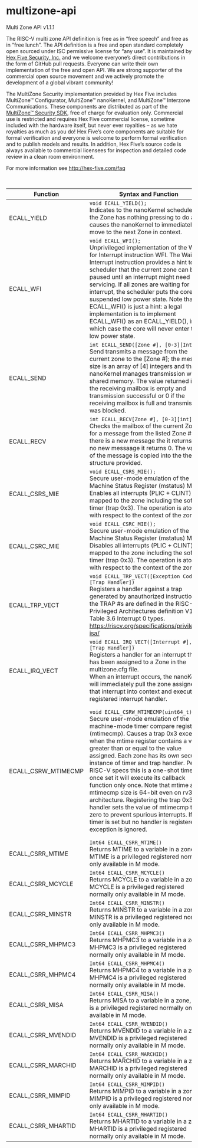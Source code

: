 # multizone-api

Multi Zone API v1.1.1

The RISC-V multi zone API definition is free as in “free speech” and free as in “free lunch”. The API definition is a free and open standard completely open sourced under ISC permissive license for “any use”. It is maintained by [Hex Five Security, Inc.](http://hex-five.com) and we welcome everyone’s direct contributions in the form of GitHub pull requests. Everyone can write their own implementation of the free and open API. We are strong supporter of the commercial open source movement and we actively promote the development of a global vibrant community! 

The MultiZone Security implementation provided by Hex Five includes MultiZone™ Configurator, MultiZone™ nanoKernel, and MultiZone™ Interzone Communications. These components are distributed as part of the [MultiZone™ Security SDK](https://github.com/hex-five/multizone-sdk), free of charge for evaluation only. Commercial use is restricted and requires Hex Five commercial license, sometime included with the hardware itself, but never ever royalties – as we hate royalties as much as you do! Hex Five’s core components are suitable for formal verification and everyone is welcome to perform formal verification and to publish models and results. In addition, Hex Five’s source code is always available to commercial licensees for inspection and detailed code review in a clean room environment.

For more information see http://hex-five.com/faq

<br>

|Function |	Syntax and Function |	Example |
|---------|---------------------|---------|
|ECALL_YIELD|`void ECALL_YIELD();`<br> Indicates to the nanoKernel scheduler that the Zone has nothing pressing to do and causes the nanoKernel to immediately move to the next Zone in context.| `ECALL_YIELD();`<br>In the case of a three zone implementation with a tick time of 10ms, the maximum time to come back to context is 20ms, faster if the other zones Yield as well.|
|ECALL_WFI|`void ECALL_WFI();`<br> Unprivileged implementation of the Wait for Interrupt instruction WFI. The Wait for Interrupt instruction provides a hint to scheduler that the current zone can be paused until an interrupt might need servicing. If all zones are waiting for interrupt, the scheduler puts the core in a suspended low power state. Note that ECALL_WFI() is just a hint: a legal implementation is to implement ECALL_WFI() as an ECALL_YIELD(), in which case the core will never enter the low power state.| `int main (void){`<br>`... setup interrupt handlers`<br>`... while(1) {`<br>`...... do something`<br>`...... ECALL_WFI();`<br>`... }`<br>`}`<br><br> Typical implementation of the main loop of an event-driven zone.|
|ECALL_SEND|`int ECALL_SEND([Zone #], [0-3][Int]);`<br> Send transmits a message from the current zone to the [Zone #]; the message size is an array of [4] integers and the nanoKernel manages transmission with no shared memory.  The value returned is 1 if the receiving mailbox is empty and transmission successful or 0 if the receiving mailbox is full and transmission was blocked.|`int state = ECALL_SEND(1, {201, 0, 0 ,0});`<br>Sends an array to Zone 1 of {201, 0, 0, 0}; state = 1 if successful transmission.|
|ECALL_RECV|`int ECALL_RECV[Zone #], [0-3][int]);`<br>Checks the mailbox of the current Zone for a message from the listed Zone #, if there is a new message the it returns 1, if no new messaage it returns 0.  The value of the message is copied into the the array structure provided.|	`int msg[4]={0,0,0,0};`<br>`int state = ECALL_RECV(1, msg);`<br>If a newmessage exists in the mailbox from zone 1, state = 1 and it copies it to msg, otherwise state = 0.|
|ECALL_CSRS_MIE|`void ECALL_CSRS_MIE();`<br>Secure user-mode emulation of the Machine Status Register (mstatus) MIE bit. Enables all interrupts (PLIC + CLINT) mapped to the zone including the soft timer (trap 0x3). The operation is atomic with respect to the context of the zone.| `ECALL_CSRS_MIE();`|
|ECALL_CSRC_MIE|`void ECALL_CSRC_MIE();`<br>Secure user-mode emulation of the Machine Status Register (mstatus) MIE bit. Disables all interrupts (PLIC + CLINT) mapped to the zone including the soft timer (trap 0x3). The operation is atomic with respect to the context of the zone.| `ECALL_CSRC_MIE();`|
|ECALL_TRP_VECT	|`void ECALL_TRP_VECT([Exception Code], [Trap Handler])`<br>Registers a handler against a trap generated by anauthorized instructions; the TRAP #s are defined in the RISC-V Privileged Architectures definition V1.1, Table 3.6 Interrupt 0 types. https://riscv.org/specifications/privileged-isa/ |`ECALL_TRP_VECT(0x0, trap_0x0_handler);`<br>Where trap_0x0_handler is registered at the User level of privilege with:<br>`Void trap_0x0_handler(void)__attribute__((interrupt("user")));`<br>`void trap_0x0_handler(void){`<br>`     // Your handler code here`<br>`}`|
|ECALL_IRQ_VECT	|`void ECALL_IRQ_VECT([Interrupt #], [Trap Handler])`<br>Registers a handler for an interrupt that has been assigned to a Zone in the multizone.cfg file. <br> When an interrupt occurs, the nanoKernel will immediately pull the zone assigned to that interrupt into context and execute the registered interrupt handler.	|`ECALL_IRQ_VECT(11, button_0_handler);`<br>Where button_0_handler is a registered at the user level of privilege with:<br>`void button_1_handler(void)__attribute__((interrupt("user")));`<br>`void button_1_handler(void){`<br>`  // interrupt handler here`<br>`}`|
|ECALL_CSRW_MTIMECMP	|`void ECALL_CSRW_MTIMECMP(uint64_t)`<br>Secure user-mode emulation of the machine-mode timer compare register (mtimecmp). Causes a trap 0x3 exception when the mtime register contains a value greater than or equal to the value assigned. Each zone has its own secure instance of timer and trap handler. Per RISC-V specs this is a one-shot timer: once set it will execute its callback function only once. Note that mtime and mtimecmp size is 64-bit even on rv32 architecture. Registering the trap 0x3 handler sets the value of mtimecmp to zero to prevent spurious interrupts. If the timer is set but no handler is registered the exception is ignored.	| `#include <libhexfive.h>` <br> `...` <br> <br> `void trap_0x3_handler(void)__attribute__((interrupt("user")));` <br> `void trap_0x3_handler(void){` <br>   `// do something `<br>`	// restart the timer` <br>`	uint64_t T = 10; // ms `<br>`	uint64_t T0 = ECALL_CSRR_MTIME();` <br>	`uint64_t T1 = T0 + T*32768/1000; `<br>` 	ECALL_CSRR_MTIMECMP(T1); `<br> <br> `} `<br> `...` <br> `main () { `<br> `ECALL_TRP_VECT(0x3, trap_0x3_handler); // register 0x3 Soft timer `<br>	`while(1){` <br> `	// do many things `<br>	`} `<br>` } `<br>
|ECALL_CSRR_MTIME|`Int64 ECALL_CSRR_MTIME()`<br>	Returns MTIME to a variable in a zone, MTIME is a privileged registered normally only available in M mode.	|`Int64 mtime = ECALL_CSRR_MTIME();`|
|ECALL_CSRR_MCYCLE|`Int64 ECALL_CSRR_MCYCLE()`<br>	Returns MCYCLE to a variable in a zone, MCYCLE is a privileged registered normally only available in M mode.	|`Int64 mcycle = ECALL_CSRR_MCYCLE();`
|ECALL_CSRR_MINSTR|`Int64 ECALL_CSRR_MINSTR()`<br>	Returns MINSTR to a variable in a zone, MINSTR is a privileged registered normally only available in M mode.	|`Int64 minstr = ECALL_CSRR_MINSTR();`
|ECALL_CSRR_MHPMC3|`Int64 ECALL_CSRR_MHPMC3()`<br>	Returns MHPMC3 to a variable in a zone, MHPMC3 is a privileged registered normally only available in M mode.	|`Int64 mhpmc3 = ECALL_CSRR_MHPMC3();`
|ECALL_CSRR_MHPMC4|`Int64 ECALL_CSRR_MHPMC4()`<br>	Returns MHPMC4 to a variable in a zone, MHPMC4 is a privileged registered normally only available in M mode.	|`Int64 mhpmc3 = ECALL_CSRR_MHPMC4();`
|ECALL_CSRR_MISA|`Int64 ECALL_CSRR_MISA()`<br>	Returns MISA to a variable in a zone, MISA is a privileged registered normally only available in M mode.	|`Int64 misa = ECALL_CSRR_MISA();`
|ECALL_CSRR_MVENDID|`Int64 ECALL_CSRR_MVENDID()`<br>	Returns MVENDID to a variable in a zone, MVENDID is a privileged registered normally only available in M mode.	|`Int64 misa = ECALL_CSRR_MVENDID();`
|ECALL_CSRR_MARCHID|`Int64 ECALL_CSRR_MARCHID()`<br>	Returns MARCHID to a variable in a zone, MARCHID is a privileged registered normally only available in M mode.	|`Int64 marchid = ECALL_CSRR_MARCHID();`
|ECALL_CSRR_MIMPID|`Int64 ECALL_CSRR_MIMPID()`<br>	Returns MIMPID to a variable in a zone,  MIMPID  is a privileged registered normally only available in M mode.	|`Int64 mimpid = ECALL_CSRR_ MIMPID ();`
|ECALL_CSRR_MHARTID|`Int64 ECALL_CSRR_MHARTID()`<br>	Returns MHARTID to a variable in a zone,  MHARTID is a privileged registered normally only available in M mode.	|`Int64 mhardid = ECALL_CSRR_ MHARTID ();`
